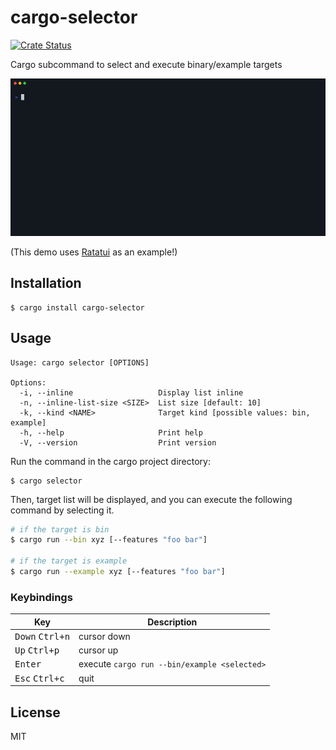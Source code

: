 # cargo-selector

[![Crate Status](https://img.shields.io/crates/v/cargo-selector.svg)](https://crates.io/crates/cargo-selector)

Cargo subcommand to select and execute binary/example targets

<img src="./img/demo.gif" width=800>

(This demo uses [Ratatui](https://github.com/ratatui-org/ratatui) as an example!)

## Installation

```
$ cargo install cargo-selector
```

## Usage

```
Usage: cargo selector [OPTIONS]

Options:
  -i, --inline                   Display list inline
  -n, --inline-list-size <SIZE>  List size [default: 10]
  -k, --kind <NAME>              Target kind [possible values: bin, example]
  -h, --help                     Print help
  -V, --version                  Print version
```

Run the command in the cargo project directory:

```
$ cargo selector
```

Then, target list will be displayed, and you can execute the following command by selecting it.

```sh
# if the target is bin
$ cargo run --bin xyz [--features "foo bar"]

# if the target is example
$ cargo run --example xyz [--features "foo bar"]
```

### Keybindings

| Key                               | Description                                  |
| --------------------------------- | -------------------------------------------- |
| <kbd>Down</kbd> <kbd>Ctrl+n</kbd> | cursor down                                  |
| <kbd>Up</kbd> <kbd>Ctrl+p</kbd>   | cursor up                                    |
| <kbd>Enter</kbd>                  | execute `cargo run --bin/example <selected>` |
| <kbd>Esc</kbd> <kbd>Ctrl+c</kbd>  | quit                                         |

## License

MIT
